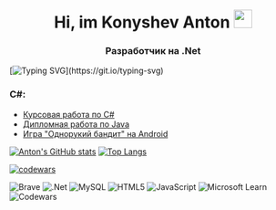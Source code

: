 <h1 align="center">Hi, im Konyshev Anton</a> <img src="https://github.com/blackcater/blackcater/raw/main/images/Hi.gif" height="32"/></h1>

<h3 align="center">Разработчик на .Net</h3>


[![Typing SVG](https://readme-typing-svg.herokuapp.com?color=%2336BCF7&lines=and+here+'s+what+I+can+do...)](https://git.io/typing-svg)

### C#:
- [Курсовая работа по C#](https://github.com/KonisheffAnton/Hronologica.git)
- [Дипломная работа по Java](https://github.com/Stepashkin63/Netology-diplom)
- [Игра "Однорукий бандит" на Android](https://github.com/Stepashkin63/SlotMachine)

[![Anton's GitHub stats](https://github-readme-stats.vercel.app/api?username=KonisheffAnton)](https://github.com/KonisheffAnton/github-readme-stats)
[![Top Langs](https://github-readme-stats.vercel.app/api/top-langs/?username=KonisheffAnton&layout=compact)](https://github.com/KonisheffAnton/github-readme-stats)

[![codewars](https://www.codewars.com/users/crysisprof/badges/large)](https://www.codewars.com/users/crysisprof)

![Brave](https://img.shields.io/badge/Brave-FB542B?style=for-the-badge&logo=Brave&logoColor=white)
![.Net](https://img.shields.io/badge/.NET-5C2D91?style=for-the-badge&logo=.net&logoColor=white)
![MySQL](https://img.shields.io/badge/mysql-%2300f.svg?style=for-the-badge&logo=mysql&logoColor=white)
![HTML5](https://img.shields.io/badge/html5-%23E34F26.svg?style=for-the-badge&logo=html5&logoColor=white)
![JavaScript](https://img.shields.io/badge/javascript-%23323330.svg?style=for-the-badge&logo=javascript&logoColor=%23F7DF1E)
![Microsoft Learn](https://img.shields.io/badge/Microsoft_Learn-258ffa?style=for-the-badge&logo=microsoft&logoColor=white)
![Codewars](https://img.shields.io/badge/Codewars-B1361E?style=for-the-badge&logo=codewars&logoColor=grey)

